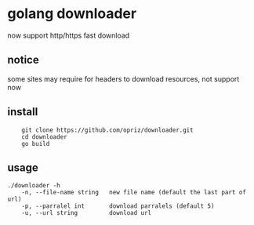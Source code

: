 # golang downloader
now support http/https fast download

## notice
some sites may require for headers to download resources, not support now 

## install 
```
    git clone https://github.com/opriz/downloader.git   
    cd downloader    
    go build  
```

## usage
```
./downloader -h
    -n, --file-name string   new file name (default the last part of url)   
    -p, --parralel int       download parralels (default 5)   
    -u, --url string         download url   
```
